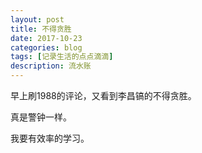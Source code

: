 ```yaml
---
layout: post
title: 不得贪胜
date: 2017-10-23
categories: blog
tags: [记录生活的点点滴滴]
description: 流水账
---
```


早上刷1988的评论，又看到李昌镐的不得贪胜。

真是警钟一样。

我要有效率的学习。